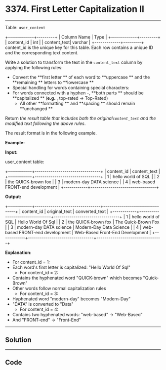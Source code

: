 # 3374. First Letter Capitalization II

---

Table: `user_content`


+-------------+---------+
| Column Name | Type    |
+-------------+---------+
| content_id  | int     |
| content_text| varchar |
+-------------+---------+
content_id is the unique key for this table.
Each row contains a unique ID and the corresponding text content.


Write a solution to transform the text in the `content_text` column by applying the following rules:

  * Convert the **first letter ** of each word to **uppercase ** and the **remaining ** letters to **lowercase **
  * Special handling for words containing special characters: 
* For words connected with a hyphen `-`, **both parts ** should be **capitalized ** (**e.g.** , top-rated -> Top-Rated)
  * All other **formatting ** and **spacing ** should remain **unchanged **



Return _the result table that includes both the original`content_text` and the modified text following the above rules_.

The result format is in the following example.

 

**Example:**

**Input:**

user_content table:


+------------+---------------------------------+
| content_id | content_text                    |
+------------+---------------------------------+
| 1          | hello world of SQL              |
| 2          | the QUICK-brown fox             |
| 3          | modern-day DATA science         |
| 4          | web-based FRONT-end development |
+------------+---------------------------------+


**Output:**


+------------+---------------------------------+---------------------------------+
| content_id | original_text                   | converted_text                  |
+------------+---------------------------------+---------------------------------+
| 1          | hello world of SQL              | Hello World Of Sql              |
| 2          | the QUICK-brown fox             | The Quick-Brown Fox             |
| 3          | modern-day DATA science         | Modern-Day Data Science         |
| 4          | web-based FRONT-end development | Web-Based Front-End Development |
+------------+---------------------------------+---------------------------------+


**Explanation:**

  * For content_id = 1: 
* Each word's first letter is capitalized: "Hello World Of Sql"
  * For content_id = 2: 
* Contains the hyphenated word "QUICK-brown" which becomes "Quick-Brown"
* Other words follow normal capitalization rules
  * For content_id = 3: 
* Hyphenated word "modern-day" becomes "Modern-Day"
* "DATA" is converted to "Data"
  * For content_id = 4: 
* Contains two hyphenated words: "web-based" -> "Web-Based"
* And "FRONT-end" -> "Front-End"

---

## Solution



---

## Code
```python


```
